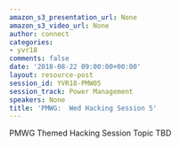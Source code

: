 ```yaml
---
amazon_s3_presentation_url: None
amazon_s3_video_url: None
author: connect
categories:
- yvr18
comments: false
date: '2018-08-22 09:00:00+00:00'
layout: resource-post
session_id: YVR18-PMW05
session_track: Power Management
speakers: None
title: 'PMWG:  Wed Hacking Session 5'
---
```


PMWG Themed Hacking Session Topic TBD